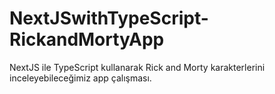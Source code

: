 # NextJSwithTypeScript-RickandMortyApp
NextJS ile TypeScript kullanarak Rick and Morty karakterlerini inceleyebileceğimiz app çalışması. 
